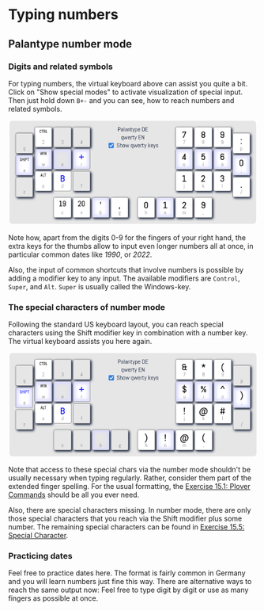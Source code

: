 # Typing numbers

## Palantype number mode

### Digits and related symbols

For typing numbers, the virtual keyboard above can assist you quite a bit.
Click on "Show special modes" to activate visualization of special input.
Then just hold down `B+-` and you can see, how to reach numbers and related symbols.

![The palantype virtual keyboard in number mode](https://raw.githubusercontent.com/rubenmoor/learn-palantype/main/cms-content/SystemDE/media/numbermode.png)

Note how, apart from the digits 0-9 for the fingers of your right hand,
the extra keys for the thumbs allow to input even longer numbers all at once,
in particular common dates like *1990*, or *2022*.

Also, the input of common shortcuts that involve numbers
is possible by adding a modifier key to any input.
The available modifiers are `Control`, `Super`, and `Alt`.
`Super` is usually called the Windows-key.

### The special characters of number mode

Following the standard US keyboard layout,
you can reach special characters using the Shift modifier key
in combination with a number key.
The virtual keyboard assists you here again.

![The palantype virtual keyboard in number mode](https://raw.githubusercontent.com/rubenmoor/learn-palantype/main/cms-content/SystemDE/media/numbermode-shift.png)

Note that access to these special chars via the number mode
shouldn't be usually necessary when typing regularly.
Rather, consider them part of the extended finger spelling.
For the usual formatting, the [Exercise 15.1: Plover Commands](DE/54) should be all you ever need.

Also, there are special characters missing.
In number mode, there are only those special characters that you reach via the Shift modifier plus some number.
The remaining special characters can be found in [Exercise 15.5: Special Character](DE/58).

### Practicing dates

Feel free to practice dates here.
The format is fairly common in Germany and you will learn numbers just fine this way.
There are alternative ways to reach the same output now:
Feel free to type digit by digit or use as many fingers as possible at once.

